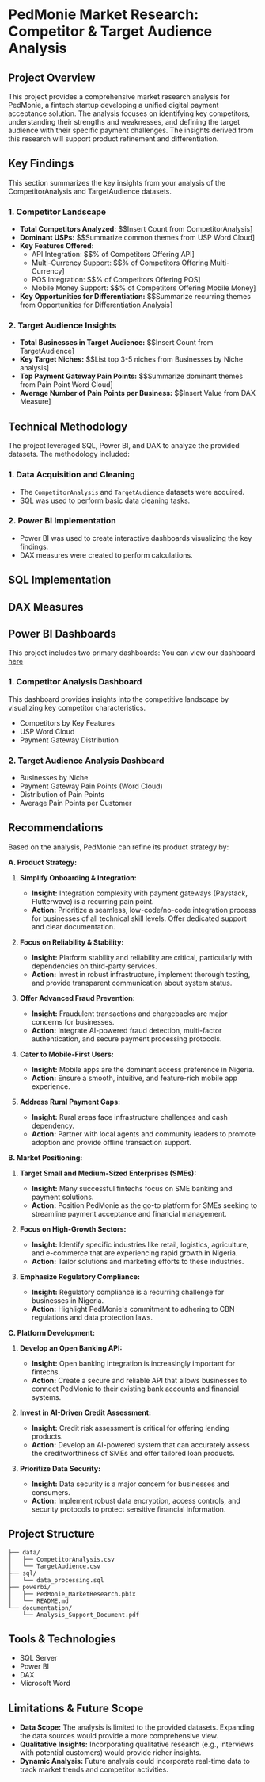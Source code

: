 # PedMonie Market Research: Competitor & Target Audience Analysis

## Project Overview

This project provides a comprehensive market research analysis for PedMonie, a fintech startup developing a unified digital payment acceptance solution. The analysis focuses on identifying key competitors, understanding their strengths and weaknesses, and defining the target audience with their specific payment challenges. The insights derived from this research will support product refinement and differentiation.


## Key Findings

This section summarizes the key insights from your analysis of the CompetitorAnalysis and TargetAudience datasets.

### 1. Competitor Landscape

*   **Total Competitors Analyzed:** $$Insert Count from CompetitorAnalysis]
*   **Dominant USPs:** $$Summarize common themes from USP Word Cloud]
*   **Key Features Offered:**
    *   API Integration: $$% of Competitors Offering API]
    *   Multi-Currency Support: $$% of Competitors Offering Multi-Currency]
    *   POS Integration: $$% of Competitors Offering POS]
    *   Mobile Money Support: $$% of Competitors Offering Mobile Money]
*   **Key Opportunities for Differentiation:** $$Summarize recurring themes from Opportunities for Differentiation Analysis]

### 2. Target Audience Insights

*   **Total Businesses in Target Audience:** $$Insert Count from TargetAudience]
*   **Key Target Niches:** $$List top 3-5 niches from Businesses by Niche analysis]
*   **Top Payment Gateway Pain Points:** $$Summarize dominant themes from Pain Point Word Cloud]
*   **Average Number of Pain Points per Business:** $$Insert Value from DAX Measure]

## Technical Methodology

The project leveraged SQL, Power BI, and DAX to analyze the provided datasets. The methodology included:

### 1. Data Acquisition and Cleaning

*   The `CompetitorAnalysis` and `TargetAudience` datasets were acquired.
*   SQL was used to perform basic data cleaning tasks.

### 2. Power BI Implementation

*   Power BI was used to create interactive dashboards visualizing the key findings.
*   DAX measures were created to perform calculations.

## SQL Implementation


## DAX Measures


## Power BI Dashboards

This project includes two primary dashboards: You can view our dashboard [here](https://app.powerbi.com/view?r=eyJrIjoiMWVhY2EyNzItMmE1Ni00OTY1LTlkZmMtN2ZmZWIzMjI2ODA5IiwidCI6IjUxN2QzNTAyLTI5MDEtNGRlMi1hODdiLTk1YzUwN2E5YTA4OCJ9)

### 1. Competitor Analysis Dashboard

This dashboard provides insights into the competitive landscape by visualizing key competitor characteristics.
*   Competitors by Key Features
*   USP Word Cloud
*   Payment Gateway Distribution

### 2. Target Audience Analysis Dashboard

*   Businesses by Niche
*   Payment Gateway Pain Points (Word Cloud)
*   Distribution of Pain Points
*   Average Pain Points per Customer

## Recommendations

Based on the analysis, PedMonie can refine its product strategy by:

**A. Product Strategy:**

1.  **Simplify Onboarding & Integration:**
    *   **Insight:** Integration complexity with payment gateways (Paystack, Flutterwave) is a recurring pain point.
    *   **Action:** Prioritize a seamless, low-code/no-code integration process for businesses of all technical skill levels. Offer dedicated support and clear documentation.

2.  **Focus on Reliability & Stability:**
    *   **Insight:** Platform stability and reliability are critical, particularly with dependencies on third-party services.
    *   **Action:** Invest in robust infrastructure, implement thorough testing, and provide transparent communication about system status.

3.  **Offer Advanced Fraud Prevention:**
    *   **Insight:** Fraudulent transactions and chargebacks are major concerns for businesses.
    *   **Action:** Integrate AI-powered fraud detection, multi-factor authentication, and secure payment processing protocols.

4.  **Cater to Mobile-First Users:**
    *   **Insight:** Mobile apps are the dominant access preference in Nigeria.
    *   **Action:** Ensure a smooth, intuitive, and feature-rich mobile app experience.

5.  **Address Rural Payment Gaps:**
    *   **Insight:** Rural areas face infrastructure challenges and cash dependency.
    *   **Action:** Partner with local agents and community leaders to promote adoption and provide offline transaction support.

**B. Market Positioning:**

1.  **Target Small and Medium-Sized Enterprises (SMEs):**
    *   **Insight:** Many successful fintechs focus on SME banking and payment solutions.
    *   **Action:** Position PedMonie as the go-to platform for SMEs seeking to streamline payment acceptance and financial management.

2.  **Focus on High-Growth Sectors:**
    *   **Insight:** Identify specific industries like retail, logistics, agriculture, and e-commerce that are experiencing rapid growth in Nigeria.
    *   **Action:** Tailor solutions and marketing efforts to these industries.

3.  **Emphasize Regulatory Compliance:**
    *   **Insight:** Regulatory compliance is a recurring challenge for businesses in Nigeria.
    *   **Action:** Highlight PedMonie's commitment to adhering to CBN regulations and data protection laws.

**C. Platform Development:**

1.  **Develop an Open Banking API:**
    *   **Insight:** Open banking integration is increasingly important for fintechs.
    *   **Action:** Create a secure and reliable API that allows businesses to connect PedMonie to their existing bank accounts and financial systems.

2.  **Invest in AI-Driven Credit Assessment:**
    *   **Insight:** Credit risk assessment is critical for offering lending products.
    *   **Action:** Develop an AI-powered system that can accurately assess the creditworthiness of SMEs and offer tailored loan products.

3.  **Prioritize Data Security:**
    *   **Insight:** Data security is a major concern for businesses and consumers.
    *   **Action:** Implement robust data encryption, access controls, and security protocols to protect sensitive financial information.

## Project Structure

```
├── data/
│   ├── CompetitorAnalysis.csv
│   └── TargetAudience.csv
├── sql/
│   └── data_processing.sql
├── powerbi/
│   ├── PedMonie_MarketResearch.pbix
│   └── README.md
└── documentation/
    └── Analysis_Support_Document.pdf
```

## Tools & Technologies

*   SQL Server
*   Power BI
*   DAX
*   Microsoft Word

## Limitations & Future Scope

*   **Data Scope:** The analysis is limited to the provided datasets. Expanding the data sources would provide a more comprehensive view.
*   **Qualitative Insights:** Incorporating qualitative research (e.g., interviews with potential customers) would provide richer insights.
*   **Dynamic Analysis:** Future analysis could incorporate real-time data to track market trends and competitor activities.
